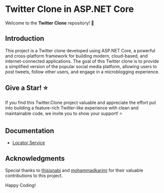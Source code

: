 # Twitter Clone in ASP.NET Core
Welcome to the **Twitter Clone** repository! 👋

## Introduction

This project is a Twitter clone developed using ASP.NET Core, a powerful and cross-platform framework for building modern, cloud-based, and internet-connected applications. The goal of this Twitter clone is to provide a simplified version of the popular social media platform, allowing users to post tweets, follow other users, and engage in a microblogging experience.

## Give a Star! ⭐
If you find this Twitter.Clone project valuable and appreciate the effort put into building a feature-rich Twitter-like experience with clean and maintainable code, we invite you to show your support! ⭐️

## Documentation
- [Locator Service](https://github.com/devblogs-ir/Twitter.Clone/wiki/Locator-Service)


## Acknowledgments

Special thanks to [thisisnabi](https://github.com/thisisnab) and [mohammadkarimi](https://github.com/mohammadkarimi) for their valuable contributions to this project.

Happy Coding!
